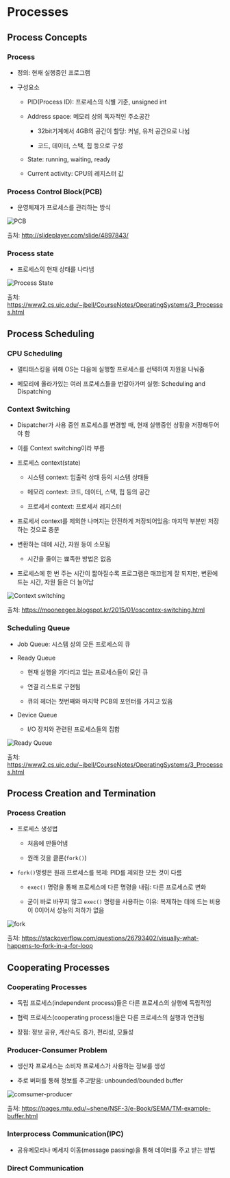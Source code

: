 # Processes
## Process Concepts
### Process
- 정의: 현재 실행중인 프로그램
- 구성요소
	- PID(Process ID): 프로세스의 식별 기준, unsigned int
	- Address space: 메모리 상의 독자적인 주소공간
		- 32bit기계에서 4GB의 공간이 할당: 커널, 유저 공간으로 나뉨
		- 코드, 데이터, 스택, 힙 등으로 구성
	- State: running, waiting, ready
	- Current activity: CPU의 레지스터 값

### Process Control Block(PCB)
- 운영체제가 프로세스를 관리하는 방식

![PCB](http://slideplayer.com/4897843/16/images/7/Process+Control+Block+%28PCB%29.jpg)

출처: http://slideplayer.com/slide/4897843/

### Process state
- 프로세스의 현재 상태를 나타냄

![Process State](https://www2.cs.uic.edu/~jbell/CourseNotes/OperatingSystems/images/Chapter3/3_02_ProcessState.jpg)

출처: https://www2.cs.uic.edu/~jbell/CourseNotes/OperatingSystems/3_Processes.html

## Process Scheduling
### CPU Scheduling
- 멀티태스킹을 위해 OS는 다음에 실행할 프로세스를 선택하여 자원을 나눠줌
- 메모리에 올라가있는 여러 프로세스들을 번갈아가며 실행: Scheduling and Dispatching

### Context Switching
- Dispatcher가 사용 중인 프로세스를 변경할 때, 현재 실행중인 상황을 저장해두어야 함
- 이를 Context switching이라 부름
- 프로세스 context(state)
	- 시스템 context: 입출력 상태 등의 시스템 상태들
	- 메모리 context: 코드, 데이터, 스택, 힙 등의 공간
	- 프로세서 context: 프로세서 레지스터
- 프로세서 context를 제외한 나머지는 안전하게 저장되어있음: 마지막 부분만 저장하는 것으로 충분
- 변환하는 데에 시간, 자원 등이 소모됨
	- 시간을 줄이는 뾰족한 방법은 없음
- 프로세스에 한 번 주는 시간이 짧아질수록 프로그램은 매끄럽게 잘 되지만, 변환에 드는 시간, 자원 들은 더 늘어남

![Context switching](https://3.bp.blogspot.com/-awzANabX1O4/VMUx-d_bNII/AAAAAAAAABo/bDSWpdaTmCk/s1600/image026.jpg)

출처: https://mooneegee.blogspot.kr/2015/01/oscontex-switching.html

### Scheduling Queue
- Job Queue: 시스템 상의 모든 프로세스의 큐
- Ready Queue
	- 현재 실행을 기다리고 있는 프로세스들이 모인 큐
	- 연결 리스트로 구현됨
	- 큐의 헤더는 첫번째와 마지막 PCB의 포인터를 가지고 있음
- Device Queue
	- I/O 장치와 관련된 프로세스들의 집합

![Ready Queue](https://www2.cs.uic.edu/~jbell/CourseNotes/OperatingSystems/images/Chapter3/3_05_Queues.jpg)

출처: https://www2.cs.uic.edu/~jbell/CourseNotes/OperatingSystems/3_Processes.html

## Process Creation and Termination
### Process Creation
- 프로세스 생성법
	- 처음에 만들어냄
	- 원래 것을 클론(`fork()`)
- `fork()`명령은 원래 프로세스를 복제: PID를 제외한 모든 것이 다름
	- `exec()` 명령을 통해 프로세스에 다른 명령을 내림: 다른 프로세스로 변화
	- 굳이 바로 바꾸지 않고 `exec()` 명령을 사용하는 이유: 복제하는 데에 드는 비용이 0이어서 성능의 저하가 없음

![fork](https://i.stack.imgur.com/x7JPT.png)

출처: https://stackoverflow.com/questions/26793402/visually-what-happens-to-fork-in-a-for-loop

## Cooperating Processes
### Cooperating Processes
- 독립 프로세스(independent process)들은 다른 프로세스의 실행에 독립적임
- 협력 프로세스(cooperating process)들은 다른 프로세스의 실행과 연관됨
- 장점: 정보 공유, 계산속도 증가, 편리성, 모듈성

### Producer-Consumer Problem
- 생산자 프로세스는 소비자 프로세스가 사용하는 정보를 생성
- 주로 버퍼를 통해 정보를 주고받음: unbounded/bounded buffer

![comsumer-producer](https://pages.mtu.edu/~shene/NSF-3/e-Book/SEMA/DIAGRAM-producer.jpg)

출처: https://pages.mtu.edu/~shene/NSF-3/e-Book/SEMA/TM-example-buffer.html

### Interprocess Communication(IPC)
- 공유메모리나 메세지 이동(message passing)을 통해 데이터를 주고 받는 방법

### Direct Communication
